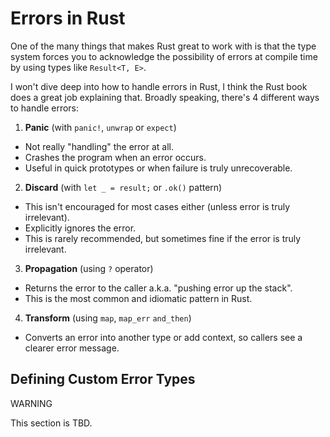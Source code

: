 # Errors in Rust

One of the many things that makes Rust great to work with is that the type system forces you to acknowledge the possibility of errors at compile time by using types like `Result<T, E>`.

I won't dive deep into how to handle errors in Rust, I think the Rust book does a great job explaining that. Broadly speaking, there's 4 different ways to handle errors:

1. **Panic** (with `panic!`, `unwrap` or `expect`)

- Not really "handling" the error at all.
- Crashes the program when an error occurs.
- Useful in quick prototypes or when failure is truly unrecoverable.

2. **Discard** (with `let _ = result;` or `.ok()` pattern)

- This isn't encouraged for most cases either (unless error is truly irrelevant).
- Explicitly ignores the error.
- This is rarely recommended, but sometimes fine if the error is truly irrelevant.

3. **Propagation** (using `?` operator)

- Returns the error to the caller a.k.a. "pushing error up the stack".
- This is the most common and idiomatic pattern in Rust.

4. **Transform** (using `map`, `map_err` `and_then`)

- Converts an error into another type or add context, so callers see a clearer error message.

## Defining Custom Error Types

<div class="warning">
    WARNING

This section is TBD.

</div>
